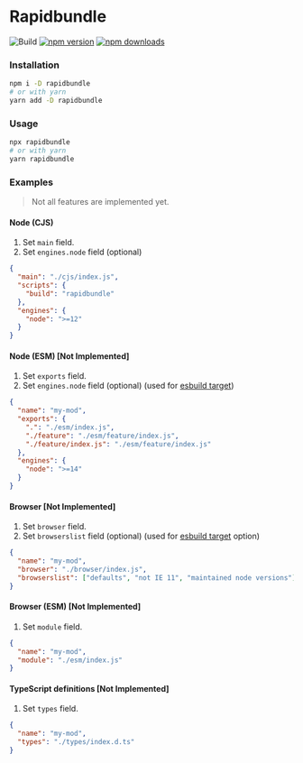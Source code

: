# Rapidbundle

![Build](https://github.com/umidbekk/rapidbundle/workflows/Main/badge.svg)
[![npm version](https://img.shields.io/npm/v/rapidbundle.svg)](https://www.npmjs.com/package/rapidbundle)
[![npm downloads](https://img.shields.io/npm/dm/rapidbundle.svg)](https://www.npmjs.com/package/rapidbundle)

### Installation

```bash
npm i -D rapidbundle
# or with yarn
yarn add -D rapidbundle
```

### Usage

```bash
npx rapidbundle
# or with yarn
yarn rapidbundle
```

### Examples

> Not all features are implemented yet.

#### Node (CJS)

1. Set `main` field.
2. Set `engines.node` field (optional)

```json
{
  "main": "./cjs/index.js",
  "scripts": {
    "build": "rapidbundle"
  },
  "engines": {
    "node": ">=12"
  }
}
```

#### Node (ESM) [Not Implemented]

1. Set `exports` field.
2. Set `engines.node` field (optional) (used for [esbuild target](https://esbuild.github.io/api/#target))

```json
{
  "name": "my-mod",
  "exports": {
    ".": "./esm/index.js",
    "./feature": "./esm/feature/index.js",
    "./feature/index.js": "./esm/feature/index.js"
  },
  "engines": {
    "node": ">=14"
  }
}
```

#### Browser [Not Implemented]

1. Set `browser` field.
2. Set `browserslist` field (optional) (used for [esbuild target](https://esbuild.github.io/api/#target) option)

```json
{
  "name": "my-mod",
  "browser": "./browser/index.js",
  "browserslist": ["defaults", "not IE 11", "maintained node versions"]
}
```

#### Browser (ESM) [Not Implemented]

1. Set `module` field.

```json
{
  "name": "my-mod",
  "module": "./esm/index.js"
}
```

#### TypeScript definitions [Not Implemented]

1. Set `types` field.

```json
{
  "name": "my-mod",
  "types": "./types/index.d.ts"
}
```
